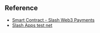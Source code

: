 ## Reference

- [Smart Contract - Slash Web3 Payments](https://slash-fi.gitbook.io/docs/integration-guide/smart-contract#v2)
- [Slash Apps test net](https://testnet.slash.fi/admin/dashboard)
